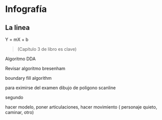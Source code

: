 # Infografía

## La linea

Y = mX + b  

> (Capítulo 3 de libro es clave)  

Algoritmo DDA

Revisar algoritmo bresenham

boundary fill algorithm

para eximirse del examen dibujo de poligono scanline

segundo

hacer modelo, poner articulaciones, hacer movimiento ( personaje quieto, caminar, otro)